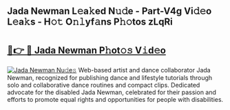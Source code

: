 ## Jada Newman L𝚎a𝚔ed N𝚞𝚍e - Part-V4g Vi𝚍𝚎o L𝚎a𝚔s - H𝚘𝚝 O𝚗𝚕yf𝚊ns P𝚑𝚘tos zLqRi

# <h2><a href="http://kf9yyxk.oniu.top/?m=Jada+Newman">🔗👉 🔴 Jada Newman P𝚑ot𝚘𝚜 V𝚒d𝚎o</a></h2>

[![Jada Newman Nu𝚍e𝚜](https://i.imgur.com/0qMVB7G.gif)](http://kf9yyxk.oniu.top/?m=Jada+Newman)
Web-based artist and dance collaborator Jada Newman, recognized for publishing dance and lifestyle tutorials through solo and collaborative dance routines and compact clips. Dedicated advocate for the disabled Jada Newman, celebrated for their passion and efforts to promote equal rights and opportunities for people with disabilities.  
